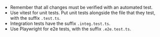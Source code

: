 - Remember that all changes must be verified with an automated test.
- Use vitest for unit tests. Put unit tests alongside the file that they test, with the suffix `.test.ts`.
- Integration tests have the suffix `.integ.test.ts`.
- Use Playwright for e2e tests, with the suffix `.e2e.test.ts`.